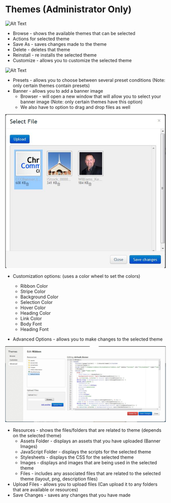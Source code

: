 # Themes (Administrator Only)

![Alt Text](https://github.com/concordia-publishing-house/unite-help/raw/master//images/ThemesBrowse.jpg"")

 * Browse - shows the available themes that can be selected
  * Actions for selected theme
  * Save As - saves changes made to the theme
  * Delete - deletes that theme
  * Reinstall - re installs the selected theme
 * Customize - allows you to customize the selected theme

![Alt Text](https://github.com/concordia-publishing-house/unite-help/raw/master//images/ThemesCustomize.png"")

* Presets - allows you to choose between several preset conditions (Note: only certain themes contain presets)
* Banner - allows you to add a banner image
    * Browser - will open a new window that will allow you to select your banner image (Note: only certain themes have this option)
    * We also have to option to drag and drop files as well

![Alt Text](https://github.com/concordia-publishing-house/unite-help/raw/master//images/bannerselectafile.JPG "")

* Customization options: (uses a color wheel to set the colors)
  * Ribbon Color
  * Stripe Color
  * Background Color
  * Selection Color
  * Hover Color
  * Heading Color
  * Link Color
  * Body Font
  * Heading Font

* Advanced Options - allows you to make changes to the selected theme

![Alt Text](https://github.com/concordia-publishing-house/unite-help/raw/master//images/themesadvance.JPG "")


* Resources - shows the files/folders that are related to theme (depends on the selected theme)
   * Assets Folder - displays an assets that you have uploaded (Banner Images)
   * JavaScript Folder - displays the scripts for the selected theme
   * Stylesheets - displays the CSS for the selected theme
   * Images - displays and images that are being used in the selected theme
   * Files - includes any associated files that are related to the selected theme (layout, png, description files)
* Upload Files - allows you to upload files (Can upload it to any folders that are available or resources) 
* Save Changes - saves any changes that you have made
